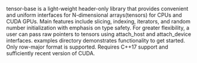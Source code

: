 tensor-base is a light-weight header-only library that provides convenient and uniform
interfaces for N-dimensional arrays(tensors) for CPUs and CUDA GPUs. Main features include
slicing, indexing, iterators, and random number initialization with emphasis on type safety.
For greater flexibility, a user can pass raw pointers to tensors using attach_host and
attach_device interfaces. examples directory demonstrates functionality to get started.
Only row-major format is supported. Requires C++17 support and sufficiently recent version of CUDA.
